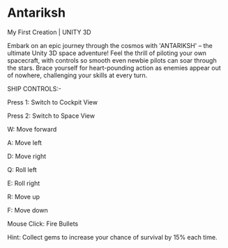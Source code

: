 # Antariksh
My First Creation | UNITY 3D

Embark on an epic journey through the cosmos with 'ANTARIKSH' – the ultimate Unity 3D space adventure! Feel the thrill of piloting your own spacecraft, with controls so smooth even newbie pilots can soar through the stars. Brace yourself for heart-pounding action as enemies appear out of nowhere, challenging your skills at every turn.

SHIP CONTROLS:-

Press 1: Switch to Cockpit View

Press 2: Switch to Space View

W: Move forward

A: Move left

D: Move right

Q: Roll left

E: Roll right

R: Move up

F: Move down

Mouse Click: Fire Bullets

Hint: Collect gems to increase your chance of survival by 15% each time.
